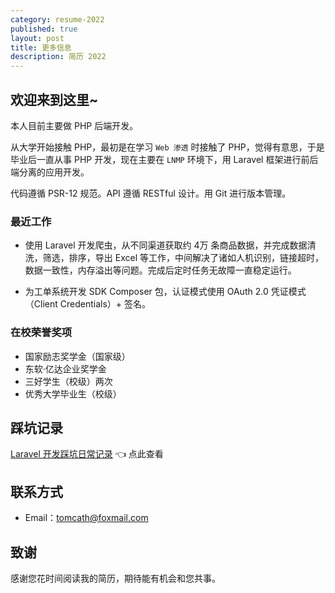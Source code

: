 ```yaml
---
category: resume-2022
published: true
layout: post
title: 更多信息
description: 简历 2022
---
```


## 欢迎来到这里~

本人目前主要做 PHP 后端开发。

从大学开始接触 PHP，最初是在学习 `Web 渗透` 时接触了 PHP，觉得有意思，于是毕业后一直从事 PHP 开发，现在主要在 `LNMP` 环境下，用 Laravel 框架进行前后端分离的应用开发。

代码遵循 PSR-12 规范。API 遵循 RESTful 设计。用 Git 进行版本管理。

### 最近工作

* 使用 Laravel 开发爬虫，从不同渠道获取约 4万 条商品数据，并完成数据清洗，筛选，排序，导出 Excel 等工作，中间解决了诸如人机识别，链接超时，数据一致性，内存溢出等问题。完成后定时任务无故障一直稳定运行。

* 为工单系统开发 SDK Composer 包，认证模式使用 OAuth 2.0 凭证模式（Client Credentials）+ 签名。

### 在校荣誉奖项

* 国家励志奖学金（国家级）
* 东软·亿达企业奖学金
* 三好学生（校级）两次
* 优秀大学毕业生（校级）

## 踩坑记录

[Laravel 开发踩坑日常记录](https://vastzod.xyz/laravel-notes) 👈 点此查看  





## 联系方式


- Email：tomcath@foxmail.com



## 致谢

感谢您花时间阅读我的简历，期待能有机会和您共事。
